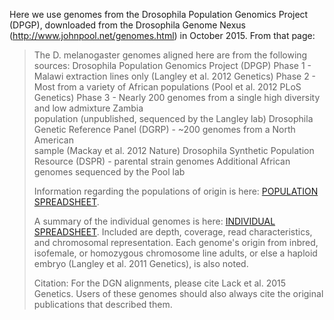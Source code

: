 Here we use genomes from the Drosophila Population Genomics Project (DPGP),
downloaded from the Drosophila Genome Nexus (http://www.johnpool.net/genomes.html) in October 2015.
From that page:

>  The D. melanogaster genomes aligned here are from the following sources:
>  Drosophila Population Genomics Project (DPGP)
>     Phase 1 - Malawi extraction lines only (Langley et al. 2012 Genetics)
>     Phase 2 - Most from a variety of African populations (Pool et al. 2012 PLoS Genetics)
>     Phase 3 - Nearly 200 genomes from a single high diversity and low admixture Zambia  
>                      population (unpublished, sequenced by the Langley lab)
>  Drosophila Genetic Reference Panel (DGRP) - ~200 genomes from a North American  
>     sample (Mackay et al. 2012 Nature)
>  Drosophila Synthetic Population Resource (DSPR) - parental strain genomes
>  Additional African genomes sequenced by the Pool lab
>  
>  Information regarding the populations of origin is here:  [POPULATION SPREADSHEET](populations.xls).
>  
>  A summary of the individual genomes is here:  [INDIVIDUAL SPREADSHEET](individuals.csv).  Included are depth, coverage, read characteristics, and chromosomal representation.  Each genome's origin from inbred, isofemale, or homozygous chromosome line adults, or else a haploid embryo (Langley et al. 2011 Genetics), is also noted. 
>  
>  Citation:  For the DGN alignments, please cite Lack et al. 2015 Genetics.  Users of these genomes should also always cite the original publications that described them.  

